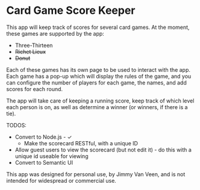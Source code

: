 # Card Game Score Keeper

This app will keep track of scores for several card games. At the moment, these games are supported by the app:

* Three-Thirteen
* ~~Richet Lieux~~
* ~~Donut~~

Each of these games has its own page to be used to interact with the app. Each game has a pop-up which will display the rules of the game,
and you can configure the number of players for each game, the names, and add scores for each round.

The app will take care of keeping a running score, keep track of which level each person is on, as well as determine a winner (or winners, if
there is a tie).

TODOS:

* Convert to Node.js - ✓ 
  * Make the scorecard RESTful, with a unique ID
* Allow guest users to view the scorecard (but not edit it) - do this with a unique id useable for viewing
* Convert to Semantic UI

This app was designed for personal use, by Jimmy Van Veen, and is not intended for widespread or commercial use.